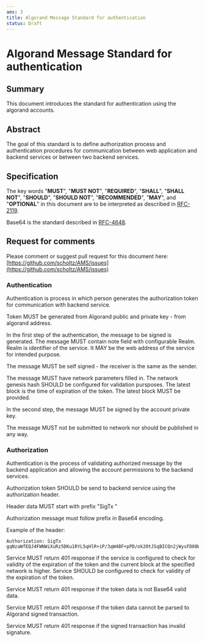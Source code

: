 ```yaml
---
ams: 3
title: Algorand Message Standard for authentication
status: Draft
---
```


# Algorand Message Standard for authentication

## Summary

This document introduces the standard for authentication using the algorand accounts.

## Abstract

The goal of this standard is to define authorization process and authentication procedures for communication between web application and backend services or between two backend services. 

## Specification

The key words "**MUST**", "**MUST NOT**", "**REQUIRED**", "**SHALL**", "**SHALL NOT**", "**SHOULD**", "**SHOULD NOT**", "**RECOMMENDED**", "**MAY**", and "**OPTIONAL**" in this document are to be interpreted as described in [RFC-2119](https://www.ietf.org/rfc/rfc2119.txt).

Base64 is the standard described in [RFC-4648](https://www.ietf.org/rfc/rfc4648.txt).

## Request for comments

Please comment or suggest pull request for this document here: [https://github.com/scholtz/AMS/issues](https://github.com/scholtz/AMS/issues)

### Authentication

Authentication is process in which person generates the authorization token for communication with backend service.

Token MUST be generated from Algorand public and private key - from algorand address.

In the first step of the authentication, the message to be signed is generated. The message MUST contain note field with configurable Realm. Realm is identifier of the service. It MAY be the web address of the service for intended purpose.

The message MUST be self signed - the receiver is the same as the sender.

The message MUST have network parameters filled in. The network genesis hash SHOULD be configured for validation pursposes. The latest block is the time of expiration of the token. The latest block MUST be provided.

In the second step, the message MUST be signed by the account private key.

The message MUST not be submitted to network nor should be published in any way.

### Authorization

Authentication is the process of validating authorized message by the backend application and allowing the account permissions to the backend services.

Authorization token SHOULD be send to backend service using the authorization header.

Header data MUST start with prefix "SigTx "

Authorization message must follow prefix in Base64 encoding.

Example of the header:

```
Authorization: SigTx gqNzaWfEQJ4FWNWiXuRz5DKu1RYL5qHlR+iP/3qW4BF+pPD/ok20tJSqBICQn2jWysFD88W3a0ojEBM+IWvh5tyfvZyZ+AKjdHhuiaNmZWXNA+iiZnbOAQx8LaNnZW6sdGVzdG5ldC12MS4womdoxCBIY7UYpLPITsgQ8i1PEIHLD3HwWaesIN7GL39w5Qk6IqJsds4BDIAVpG5vdGXEEURSRU0tQXV0aGVudGljYXRlo3JjdsQgG1z5khU3SjAofF/H7uWij05Nzy1ZVn2sYVEzIHauIAWjc25kxCAbXPmSFTdKMCh8X8fu5aKPTk3PLVlWfaxhUTMgdq4gBaR0eXBlo3BheQ==
```

Service MUST return 401 response if the service is configured to check for validity of the expiration of the token and the current block at the specified network is higher. Service SHOULD be configured to check for validity of the expiration of the token.

Service MUST return 401 response if the token data is not Base64 valid data.

Service MUST return 401 response if the token data cannot be parsed to Algorand signed transaction.

Service MUST return 401 response if the signed transaction has invalid signature.
